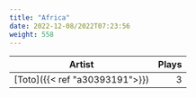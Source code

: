 ```yaml
---
title: "Africa"
date: 2022-12-08/2022T07:23:56
weight: 558
---
```




 Artist | Plays 
----- | -----:
[Toto]({{< ref "a30393191">}}) | 3
